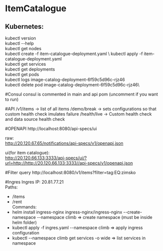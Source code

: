 # ItemCatalogue

## Kubernetes:
kubectl version\
kubectl --help\
kubectl get nodes\
kubectl create -f item-catalogue-deployment.yaml \ 
kubectl apply -f item-catalogue-deployment.yaml \
kubectl get services \
kubectl get deployments\
kubectl get pods\
kubectl logs image-catalog-deployment-6f59c5d96c-rjz46\
kubectl delete pod image-catalog-deployment-6f59c5d96c-rjz46\

#Consul
consul is commented in main and api pom (uncomment if you want to run)

#API
/v1/items -> list of all items
/demo/break -> sets configurations so that custom health check imulates failure
/health/live -> Custom health check and data source health check

#OPENAPI
http://localhost:8080/api-specs/ui

raw:\
http://20.120.67.65/notifications/api-specs/v1/openapi.json

ui(for item catalogue):\
http://20.120.66.133:3333/api-specs/ui/?url=http://http://20.120.66.133:3333//api-specs/v1/openapi.json

#Filter query
http://localhost:8080/v1/items?filter=tag:EQ:zimsko

#Ingres
Ingres IP: 20.81.77.21 \
Paths:
* /items
* /rent \
Commands:
* helm install ingress-nginx ingress-nginx/ingress-nginx --create-namespace --namespace climb => create namespace (must be inside helm folder)
* kubectl apply -f ingres.yaml --namespace climb => apply ingress configuration
* kubectl --namespace climb get services -o wide => list services in namespace